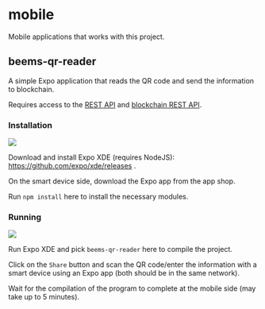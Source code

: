 # mobile

[expo-img]: ../img/expo.jpg
[expo-img-qr]: ../img/expo-qr.jpg

Mobile applications that works with this project.

## beems-qr-reader

A simple Expo application that reads the QR code and send the information to blockchain.

Requires access to the [REST API](../api) and [blockchain REST API](../blockchain).

### Installation

![][expo-img]

Download and install Expo XDE (requires NodeJS): https://github.com/expo/xde/releases .

On the smart device side, download the Expo app from the app shop.

Run `npm install` here to install the necessary modules.

### Running

![][expo-img-qr]

Run Expo XDE and pick `beems-qr-reader` here to compile the project.

Click on the `Share` button and scan the QR code/enter the information with a smart device using an Expo app (both should be in the same network).

Wait for the compilation of the program to complete at the mobile side (may take up to 5 minutes).
